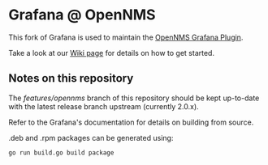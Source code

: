# Grafana @ OpenNMS

This fork of Grafana is used to maintain the [OpenNMS Grafana Plugin](http://www.opennms.org/wiki/Grafana).

Take a look at our [Wiki page](http://www.opennms.org/wiki/Grafana) for details on how to get started.

## Notes on this repository

The *features/opennms* branch of this repository should be kept up-to-date with the latest release branch upstream (currently 2.0.x).

Refer to the Grafana's documentation for details on building from source.

.deb and .rpm packages can be generated using:

```
go run build.go build package
```
